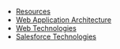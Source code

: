 
* [Resources](/salesforcedev/docs/section1-resources.html)
* [Web Application Architecture](/salesforcedev/docs/section2-4-web-application-architecture.html)
* [Web Technologies](/salesforcedev/docs/section2-5-web-technologies.html)
* [Salesforce Technologies](/salesforcedev/docs/section2-6-salesforce-technologies.html)


